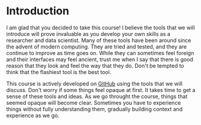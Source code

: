# Introduction


I am glad that you decided to take this course! I believe the
tools that we will introduce will prove invaluable as you develop
your own skills as a researcher and data scientist. Many of these tools 
have been around since the advent of modern computing. They are tried and 
tested, and they are continue to improve as time goes on. While they can 
sometimes feel foreign and their interfaces may feel ancient, trust me when 
I say that there is good reason that they look and feel the way that they 
do. Don't be tempted to think that the flashiest tool is the best tool.


This course is actively developed on [GitHub][1] using the tools that we will
discuss. Don't worry if some things feel opaque at first. It takes time
to get a sense of these tools and ideas. As we go throught the course, 
things that seemed opaque will become clear. Sometimes you have to experience
things without fully understanding them, gradually building context and
experience as we go.


[comment]: References

[1]: https://github.com/yngtodd/eleven
